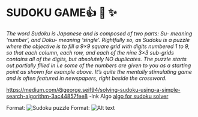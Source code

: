 # SUDOKU GAME:+1: :rocket: :sparkles:

*The word Sudoku is Japanese and is composed of two parts: Su- meaning ‘number’, and Doku- meaning ‘single’. Rightfully so, as Sudoku is a puzzle where the objective is to fill a 9×9 square grid with digits numbered 1 to 9, so that each column, each row, and each of the nine 3×3 sub-grids contains all of the digits, but absolutely NO duplicates. The puzzle starts out partially filled in i.e some of the numbers are given to you as a starting point as shown for example above. It’s quite the mentally stimulating game and is often featured in newspapers, right beside the crossword.*

https://medium.com/@george.seif94/solving-sudoku-using-a-simple-search-algorithm-3ac44857fee8 -lnk Algo [algo for sudoku solver](https://medium.com/@george.seif94/solving-sudoku-using-a-simple-search-algorithm-3ac44857fee8)

Format: ![Sudoku puzzle](1_j4YPhOorjY2_bzcmEZWl3A.png)
Format: ![Alt text](url)
